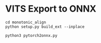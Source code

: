 # VITS Export to ONNX

```shell
cd monotonic_align
python setup.py build_ext --inplace
```


```shell
python3 pytorch2onnx.py
```